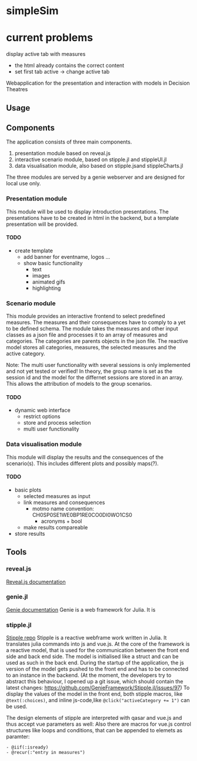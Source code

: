 # simpleSim

# current problems
display active tab with measures
- the html already contains the correct content
- set first tab active -> change active tab

Webapplication for the presentation and interaction with models in Decision Theatres
## Usage


## Components

The application consists of three main components. 

1. presentation module based on reveal.js
2. interactive scenario module, based on stipple.jl and stippleUI.jl
3. data visualisation module, also based on stipple.jsand stippleCharts.jl

The three modules are served by a genie webserver and are designed for local use only.

### Presentation module
This module will be used to display introduction presentations. The presentations have to be created in html in the backend, but a template presentation will be provided.

#### TODO
- create template
    - add banner for eventname, logos ...
    - show basic functionality
        - text
        - images
        - animated gifs
        - highlighting


### Scenario module
This module provides an interactive frontend to select predefined measures. The measures and their consequences have to comply to a yet to be defined schema.
The module takes the measures and other input classes as a json file and processes it to an array of measures and categories. The categories are parents objects in the json file. The reactive model stores all categories, measures, the selected measures and the active category. 

Note: The multi user functionality with several sessions is only implemented and not yet tested or verified! In theory, the group name is set as the session id and the model for the differnet sessions are stored in an array. This allows the attribution of models to the group scenarios.
#### TODO
- dynamic web interface
    - restrict options
    - store and process selection
    - multi user functionality


### Data visualisation module
This module will display the results and the consequences of the scenario(s). This includes different plots and possibly maps(?).
 
#### TODO
- basic plots
    - selected measures as input
    - link measures and consequences
        - motmo name convention: CH0SP0SE1WE0BP1RE0CO0DI0WO1CS0
            - acronyms + bool
    - make results compareable
- store results


## Tools

### reveal.js
[Reveal.js documentation](https://revealjs.com/)


### genie.jl
[Genie documentation](https://www.genieframework.com/)
Genie is a web framework for Julia. It is 

### stipple.jl
[Stipple repo](https://github.com/GenieFramework/Stipple.jl)
Stipple is a reactive webframe work written in Julia. It translates julia commands into js and vue.js. At the core of the framework is a reactive model, that is used for the communication between the front end side and back end side. The model is initialised like a struct and can be used as such in the back end. 
During the startup of the application, the js version of the model gets pushed to the front end and has to be connected to an instance in the backend. (At the moment, the developers try to abstract this behaviour, I opened up a git issue, which should contain the latest changes: https://github.com/GenieFramework/Stipple.jl/issues/97)
To display the values of the model in the front end, both stipple macros, like `@text(:choices)`, and inline js-code,like `@click("activeCategory += 1")` can be used. 

The design elements of stipple are interpreted with qasar and vue.js and thus accept vue parameters as well: 
Also there are macros for vue.js control structures like loops and conditions, that can be appended to elemets as paramter:
```
- @iif(:isready)
- @recur(:"entry in measures")
```